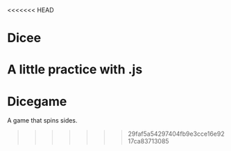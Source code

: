 <<<<<<< HEAD
# Dicee
A little practice with .js 
=======
# Dicegame
A game that spins sides.
>>>>>>> 29faf5a54297404fb9e3cce16e9217ca83713085
